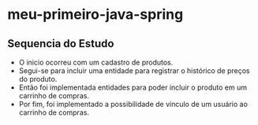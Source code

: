 # meu-primeiro-java-spring


## Sequencia do Estudo
- O inicio ocorreu com um cadastro de produtos. 
- Segui-se para incluir uma entidade para registrar o histórico de preços do produto.
- Então foi implementada entidades para poder incluir o produto em um carrinho de compras.
- Por fim, foi implementado a possibilidade de vínculo de um usuário ao carrinho de compras.
